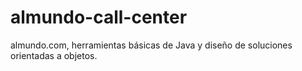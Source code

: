 # almundo-call-center
almundo.com, herramientas básicas de Java y diseño de soluciones orientadas a objetos.
